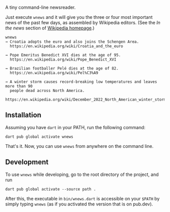 A tiny command-line newsreader.

Just execute `wnews` and it will give you the three or four 
most important news of the past few days, 
as assembled by Wikipedia editors. (See the _In the news_ section
of [Wikipedia homepage](https://en.wikipedia.org/wiki/Main_Page).)

```terminal
wnews
→ Croatia adopts the euro and also joins the Schengen Area.
  https://en.wikipedia.org/wiki/Croatia_and_the_euro

→ Pope Emeritus Benedict XVI dies at the age of 95.
  https://en.wikipedia.org/wiki/Pope_Benedict_XVI

→ Brazilian footballer Pelé dies at the age of 82.
  https://en.wikipedia.org/wiki/Pel%C3%A9

→ A winter storm causes record-breaking low temperatures and leaves more than 90
  people dead across North America.
  https://en.wikipedia.org/wiki/December_2022_North_American_winter_storm
```


## Installation

Assuming you have `dart` in your PATH, run the following command:

```terminal
dart pub global activate wnews
```

That's it.
Now, you can use `wnews` from anywhere on the command line.


## Development 

To use `wnews` while developing, go to the root directory of the project,
and run

```terminal
dart pub global activate --source path .
```

After this, the executable in `bin/wnews.dart` is accessible
on your `$PATH` by simply typing `wnews` (as if you activated the version
that is on pub.dev).
